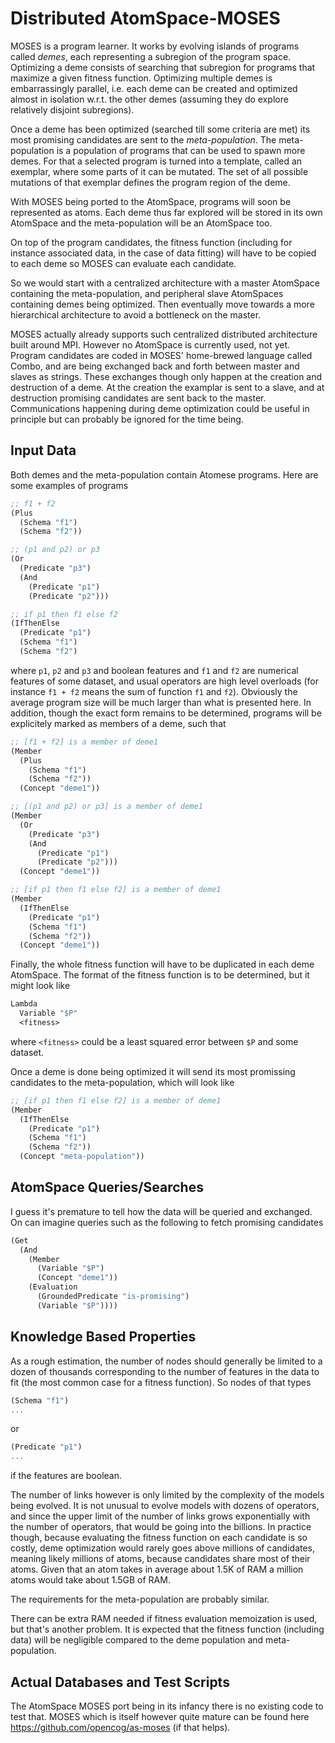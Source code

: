 Distributed AtomSpace-MOSES
===========================

MOSES is a program learner. It works by evolving islands of programs
called *demes*, each representing a subregion of the program
space. Optimizing a deme consists of searching that subregion for
programs that maximize a given fitness function. Optimizing multiple
demes is embarrassingly parallel, i.e. each deme can be created and
optimized almost in isolation w.r.t. the other demes (assuming they do
explore relatively disjoint subregions).

Once a deme has been optimized (searched till some criteria are met)
its most promising candidates are sent to the *meta-population*. The
meta-population is a population of programs that can be used to spawn
more demes. For that a selected program is turned into a template,
called an exemplar, where some parts of it can be mutated. The set of
all possible mutations of that exemplar defines the program region of
the deme.

With MOSES being ported to the AtomSpace, programs will soon be
represented as atoms. Each deme thus far explored will be stored in
its own AtomSpace and the meta-population will be an AtomSpace too.

On top of the program candidates, the fitness function (including for
instance associated data, in the case of data fitting) will have to be
copied to each deme so MOSES can evaluate each candidate.

So we would start with a centralized architecture with a master
AtomSpace containing the meta-population, and peripheral slave
AtomSpaces containing demes being optimized. Then eventually move
towards a more hierarchical architecture to avoid a bottleneck on the
master.

MOSES actually already supports such centralized distributed
architecture built around MPI. However no AtomSpace is currently used,
not yet. Program candidates are coded in MOSES' home-brewed language
called Combo, and are being exchanged back and forth between master
and slaves as strings. These exchanges though only happen at the
creation and destruction of a deme. At the creation the examplar is
sent to a slave, and at destruction promising candidates are sent back
to the master. Communications happening during deme optimization could
be useful in principle but can probably be ignored for the time being.

Input Data
----------

Both demes and the meta-population contain Atomese programs. Here are
some examples of programs

```scheme
;; f1 + f2
(Plus
  (Schema "f1")
  (Schema "f2"))

;; (p1 and p2) or p3
(Or
  (Predicate "p3")
  (And
    (Predicate "p1")
    (Predicate "p2")))

;; if p1 then f1 else f2
(IfThenElse
  (Predicate "p1")
  (Schema "f1")
  (Schema "f2")
```

where `p1`, `p2` and `p3` and boolean features and `f1` and `f2` are
numerical features of some dataset, and usual operators are high level
overloads (for instance `f1 + f2` means the sum of function `f1` and
`f2`). Obviously the average program size will be much larger than
what is presented here. In addition, though the exact form remains to
be determined, programs will be explicitely marked as members of a
deme, such that

```scheme
;; [f1 + f2] is a member of deme1
(Member
  (Plus
    (Schema "f1")
    (Schema "f2"))
  (Concept "deme1"))

;; [(p1 and p2) or p3] is a member of deme1
(Member
  (Or
    (Predicate "p3")
    (And
      (Predicate "p1")
      (Predicate "p2")))
  (Concept "deme1"))

;; [if p1 then f1 else f2] is a member of deme1
(Member
  (IfThenElse
    (Predicate "p1")
    (Schema "f1")
    (Schema "f2"))
  (Concept "deme1"))
```

Finally, the whole fitness function will have to be duplicated in each
deme AtomSpace. The format of the fitness function is to be
determined, but it might look like

```scheme
Lambda
  Variable "$P"
  <fitness>
```

where `<fitness>` could be a least squared error between `$P` and some
dataset.

Once a deme is done being optimized it will send its most promissing
candidates to the meta-population, which will look like

```scheme
;; [if p1 then f1 else f2] is a member of deme1
(Member
  (IfThenElse
    (Predicate "p1")
    (Schema "f1")
    (Schema "f2"))
  (Concept "meta-population"))
```

AtomSpace Queries/Searches
--------------------------

I guess it's premature to tell how the data will be queried and
exchanged. On can imagine queries such as the following to fetch
promising candidates

```scheme
(Get
  (And
    (Member
      (Variable "$P")
      (Concept "deme1"))
    (Evaluation
      (GroundedPredicate "is-promising")
      (Variable "$P"))))
```

Knowledge Based Properties
--------------------------

As a rough estimation, the number of nodes should generally be limited
to a dozen of thousands corresponding to the number of features in the
data to fit (the most common case for a fitness function). So nodes of
that types

```scheme
(Schema "f1")
...
```

or

```scheme
(Predicate "p1")
...
```

if the features are boolean.

The number of links however is only limited by the complexity of the
models being evolved. It is not unusual to evolve models with dozens
of operators, and since the upper limit of the number of links grows
exponentially with the number of operators, that would be going into
the billions. In practice though, because evaluating the fitness
function on each candidate is so costly, deme optimization would
rarely goes above millions of candidates, meaning likely millions of
atoms, because candidates share most of their atoms. Given that an
atom takes in average about 1.5K of RAM a million atoms would take
about 1.5GB of RAM.

The requirements for the meta-population are probably similar.

There can be extra RAM needed if fitness evaluation memoization is
used, but that's another problem. It is expected that the fitness
function (including data) will be negligible compared to the deme
population and meta-population.

Actual Databases and Test Scripts
---------------------------------

The AtomSpace MOSES port being in its infancy there is no existing
code to test that. MOSES which is itself however quite mature can be
found here https://github.com/opencog/as-moses (if that helps).
